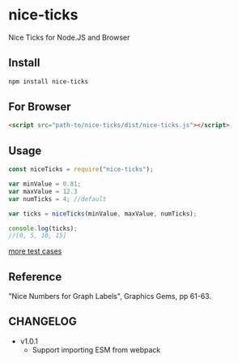 # nice-ticks
Nice Ticks for Node.JS and Browser

## Install
```sh
npm install nice-ticks
```
## For Browser
```html
<script src="path-to/nice-ticks/dist/nice-ticks.js"></script>
```

## Usage
```js
const niceTicks = require("nice-ticks");

var minValue = 0.81;
var maxValue = 12.3
var numTicks = 4; //default

var ticks = niceTicks(minValue, maxValue, numTicks);

console.log(ticks);
//[0, 5, 10, 15]

```

[more test cases](./test/test.js)


## Reference
"Nice Numbers for Graph Labels", Graphics Gems, pp 61-63.  

## CHANGELOG

* v1.0.1
    * Support importing ESM from webpack